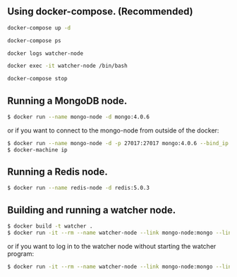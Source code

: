 ## Using docker-compose. (Recommended)

```bash
docker-compose up -d
```
```bash
docker-compose ps
```
```bash
docker logs watcher-node
```
```bash
docker exec -it watcher-node /bin/bash
```
```bash
docker-compose stop
```

## Running a MongoDB node.

```bash
$ docker run --name mongo-node -d mongo:4.0.6
```

or if you want to connect to the mongo-node from outside of the docker:

```bash
$ docker run --name mongo-node -d -p 27017:27017 mongo:4.0.6 --bind_ip 0.0.0.0
$ docker-machine ip
```

## Running a Redis node.

```bash
$ docker run --name redis-node -d redis:5.0.3
```

## Building and running a watcher node.

```bash
$ docker build -t watcher .
$ docker run -it --rm --name watcher-node --link mongo-node:mongo --link redis-node:redis watcher
```

or if you want to log in to the watcher node without starting the watcher program:

```bash
$ docker run -it --rm --name watcher-node --link mongo-node:mongo --link redis-node:redis watcher /bin/bash
```
